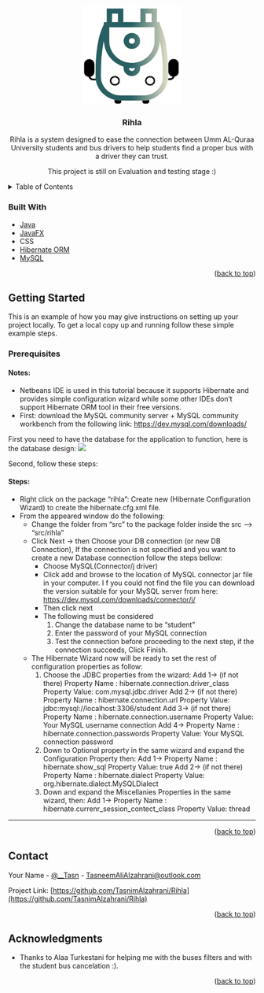 <!-- PROJECT LOGO -->
<br />
<div align="center">
  <a href="https://github.com/TasnimAlzahrani/Rihla">
    <img src="src/logo-removebg-preview.png" alt="Logo" width="200" height="200">
  </a>

<h3 align="center">Rihla</h3>

  <p align="center">
    Rihla is a system designed to ease the connection between Umm AL-Quraa University students and bus drivers to help students find a proper bus with a driver they can trust.
  </p>
  <p>This project is still on Evaluation and testing stage :)</p>
</div>



<!-- TABLE OF CONTENTS -->
<details>
  <summary>Table of Contents</summary>
  <ol>
    <li>
      <a href="#about-the-project">About The Project</a>
      <ul>
        <li><a href="#built-with">Built With</a></li>
      </ul>
    </li>
    <li>
      <a href="#getting-started">Getting Started</a>
      <ul>
        <li><a href="#prerequisites">Prerequisites</a></li>
      </ul>
    </li>
    <li><a href="#contact">Contact</a></li>
    <li><a href="#acknowledgments">Acknowledgments</a></li>
  </ol>
</details>


### Built With

* [Java](https://www.oracle.com/java/technologies/java8.html)
* [JavaFX](https://www.oracle.com/java/technologies/javase/javafx-overview.html)
* CSS
* [Hibernate ORM](https://hibernate.org/orm/)
* [MySQL](https://www.mysql.com/)

<p align="right">(<a href="#top">back to top</a>)</p>



<!-- GETTING STARTED -->
## Getting Started

This is an example of how you may give instructions on setting up your project locally.
To get a local copy up and running follow these simple example steps.

### Prerequisites
#### Notes: 
* Netbeans IDE is used in this tutorial because it supports Hibernate and provides simple configuration wizard while some other IDEs don’t support Hibernate ORM tool in their free versions.
* First: download the MySQL community server + MySQL community workbench from the following link: https://dev.mysql.com/downloads/

First you need to have the database for the application to function, here is the database design: 
<img src= "https://user-images.githubusercontent.com/97178478/156430495-ad5ebad8-26eb-482c-82d0-4b29f0ac8bea.png" hieght = "900" width = "800">

Second, follow these steps:
#### Steps: 
* Right click on the package “rihla”: Create new (Hibernate Configuration Wizard) to create the hibernate.cfg.xml file.
* From the appeared window do the following:
  * Change the folder from “src” to the package folder inside the src --> “src/rihla”
  * Click Next -> then Choose your DB connection (or new DB Connection), If the connection is not specified and you want to create a new Database connection follow the steps bellow: 
    * Choose MySQL(Connector/j driver)
    * Click add and browse to the location of MySQL connector jar file in your computer. I f you could not find the file you can download the version suitable for your MySQL server from here: https://dev.mysql.com/downloads/connector/j/
    * Then click next
    * The following must be considered
      1. Change the database name to be “student”
      2. Enter the password of your MySQL connection
      3. Test the connection before proceeding to the next step, if the connection succeeds, Click Finish.
  * The Hibernate Wizard now will be ready to set the rest of configuration properties as follow:
    1. Choose the JDBC properties from the wizard:
       Add 1-> (if not there)
       Property Name : hibernate.connection.driver_class
       Property Value: com.mysql.jdbc.driver
       Add 2-> (if not there)
       Property Name : hibernate.connection.url
       Property Value: jdbc:mysql://localhost:3306/student
       Add 3-> (if not there)
       Property Name : hibernate.connection.username
       Property Value: Your MySQL username connection
       Add 4->
       Property Name : hibernate.connection.passwords
       Property Value: Your MySQL connection password
    2. Down to Optional property in the same wizard and expand the Configuration
       Property then:
       Add 1->
       Property Name : hibernate.show_sql
       Property Value: true
       Add 2-> (if not there)
       Property Name : hibernate.dialect
       Property Value: org.hibernate.dialect.MySQLDialect
     3. Down and expand the Miscellanies Properties in the same wizard, then:
        Add 1->
        Property Name : hibernate.currenr_session_contect_class
        Property Value: thread
        
*****
<p align="right">(<a href="#top">back to top</a>)</p>




<!-- ROADMAP -->
<!-- ## Roadmap

- [ ] Feature 1
- [ ] Feature 2
- [ ] Feature 3
    - [ ] Nested Feature

See the [open issues](https://github.com/github_username/repo_name/issues) for a full list of proposed features (and known issues).

<p align="right">(<a href="#top">back to top</a>)</p>

 -->

<!-- CONTACT -->
## Contact

Your Name - [@__Tasn](https://twitter.com/__tasn) - TasneemAliAlzahrani@outlook.com

Project Link: [https://github.com/TasnimAlzahrani/Rihla](https://github.com/TasnimAlzahrani/Rihla)

<p align="right">(<a href="#top">back to top</a>)</p>



<!-- ACKNOWLEDGMENTS -->
## Acknowledgments

* Thanks to Alaa Turkestani for helping me with the buses filters and with the student bus cancelation :).

<p align="right">(<a href="#top">back to top</a>)</p>
